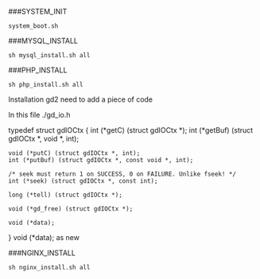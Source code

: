 ###SYSTEM_INIT

    system_boot.sh
  
###MYSQL_INSTALL

    sh mysql_install.sh all
  
###PHP_INSTALL

    sh php_install.sh all
 
Installation gd2 need to add a piece of code

In this file ./gd_io.h

  typedef struct gdIOCtx
  {
    int (*getC) (struct gdIOCtx *); 
    int (*getBuf) (struct gdIOCtx *, void *, int);

    void (*putC) (struct gdIOCtx *, int);
    int (*putBuf) (struct gdIOCtx *, const void *, int);

    /* seek must return 1 on SUCCESS, 0 on FAILURE. Unlike fseek! */
    int (*seek) (struct gdIOCtx *, const int);

    long (*tell) (struct gdIOCtx *); 

    void (*gd_free) (struct gdIOCtx *); 

    void (*data);                                                  
  }
void (*data); as new

###NGINX_INSTALL

    sh nginx_install.sh all
